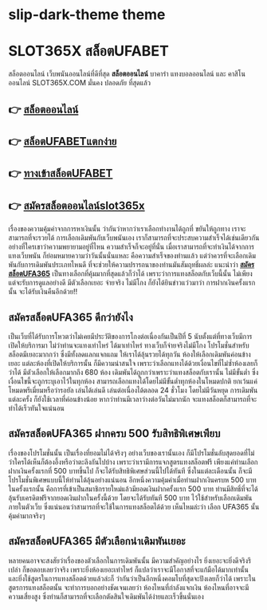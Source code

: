 # slip-dark-theme theme

<h1>SLOT365X สล็อตUFABET</h1>
สล็อตออนไลน์ เว็บพนันออนไลน์ที่ดีที่สุด <b>สล็อตออนไลน์</b> บาคาร่า แทงบอลออนไลน์ และ คาสิโนออนไลน์ SLOT365X.COM มั่นคง ปลอดภัย ที่สุดแล้ว

<h2>
<a href="https://slot365x.com" aria-hidden="true"></a>👉 <a href="https://slot365x.com">สล็อตออนไลน์</a>
</h2>
<h2>
<a href="https://slot365x.com" aria-hidden="true"></a>👉 <a href="https://slot365x.com">สล็อตUFABETแตกง่าย</a>
</h2>
<h2>
<a href="https://slot365x.com" aria-hidden="true"></a>👉 <a href="https://slot365x.com">ทางเข้าสล็อตUFABET</a>
</h2>
<h2>
<a href="https://slot365x.com" aria-hidden="true"></a>👉 <a href="https://slot365x.com">สมัครสล็อตออนไลน์slot365x</a>
</h2>

เรื่องของความคุ้มค่าจากการหาเงินนั้น ว่ากันว่าหากว่าเราเลือกทำงานได้ถูกที่ ขยันให้ถูกทาง เราจะสามารถที่จะรวยได้ การเลือกเดิมพันกับเว็บพนันเอง เราก็สามารถที่จะประสบความสำเร็จได้เช่นเดียวกัน อย่างที่ใครเขาว่าความพยายามอยู่ที่ไหน ความสำเร็จก็จะอยู่ที่นั่น เมื่อเราสามารถที่จะทำเงินได้จากการแทงเว็บพนัน ก็ย่อมหมายความว่าวันนั้นนั่นแหละ คือความสำเร็จของท่านแล้ว แต่ว่าควรที่จะเลือกเดิมพันกับการเดิมพันประเภทไหนดี ที่จะช่วยให้ความปรารถนาของท่านมันสัมฤทธิ์ผลล่ะ แนะนำว่า <b><a href="https://slot365x.com/%e0%b8%a7%e0%b8%b4%e0%b8%98%e0%b8%b5%e0%b8%aa%e0%b8%a1%e0%b8%b1%e0%b8%84%e0%b8%a3%e0%b8%aa%e0%b8%a1%e0%b8%b2%e0%b8%8a%e0%b8%b4%e0%b8%81/">สมัครสล็อตUFA365</a></b> เป็นทางเลือกที่คุ้มมากที่สุดแล้วก็ว่าได้ เพราะว่าการแทงสล็อตกับเว็บนี้นั้น ไม่เพียงแต่จะรับการดูแลอย่างดี มีตัวเลือกเยอะ จ่ายจริง ไม่มีโกง ก็ยังได้ยินข่าวแว่วมาว่า การฝากเงินครั้งแรกนั้น จะได้รับเงินคืนอีกด้วย!!

<h2>สมัครสล็อตUFA365 ดีกว่ายังไง</h2>
เป็นเว็บที่ได้รับการโหวตว่าไม่เคยมีประวัติของการโกงต่อเนื่องกันเป็นปีที่ 5 นับตั้งแต่ที่ทางเว็บมีการเปิดให้บริการมา ไม่ว่าท่านจะแทงเท่าไหร่ ได้มาเท่าไหร่ ทางเว็บก็จ่ายจริงไม่มีโกง โปรโมชั่นสำหรับสล็อตมีเยอะมากกว่า ซึ่งมีทั้งลดแลกแจกแถม ให้เราได้ลุ้นรวยได้ทุกวัน ห้องให้เลือกเดิมพันค่อนข้างเยอะ แต่ละห้องที่เปิดให้บริการนั้น ก็มีความน่าสนใจ เพราะว่าเลือกแทงได้ด้วยเงื่อนไขที่ไม่ซ้ำห้องเลยก็ว่าได้ มีตัวเลือกให้เลือกมากถึง 680 ห้อง เดิมพันได้ถูกกว่าเพราะว่าแทงสล็อตกับเรานั้น ไม่มีขั้นต่ำ ซึ่งเงื่อนไขนี้จะถูกระบุเอาไว้ในทุกห้อง สามารถเลือกแทงได้โดยไม่มีขั้นต่ำทุกห้องในโหมดปกติ ยกเว้นแค่โหมดพรีเมี่ยมหรือว่ารอยัล เล่นได้เล่นดี เล่นต่อเนื่องได้ตลอด 24 ชั่วโมง โดยไม่มีวันหยุด การเดิมพันแต่ละครั้ง ก็ยังใช้เวลาที่ค่อนข้างน้อย หากว่าท่านมีเวลาว่างต่อวันไม่มากนัก จะแทงสล็อตก็สามารถที่จะทำได้เร็วทันใจแน่นอน

<h2>สมัครสล็อตUFA365 ฝากครบ 500 รับสิทธิพิเศษเพียบ</h2>
เรื่องของโปรโมชั่นนั้น เป็นเรื่องที่ยอมไม่ได้จริงๆ อย่างเว็บของเรานั้นเอง ก็มีโปรโมชั่นลับสุดยอดที่ไม่ว่าใครได้เห็นก็ต้องอึ้งหรือว่าตะลึงกันไปบ้าง เพราะว่าเรามีการแจกสูตรแทงสล็อตฟรี เพียงแค่ท่านเลือกฝากเงินครั้งแรกที่ 500 บาทขึ้นไป ก็จะได้รับสิทธิพิเศษส่วนนี้ไปได้ทันที ซึ่งในแต่ละเดือนนั้น ก็จะมีโปรโมชั่นพิเศษแบบนี้ให้ท่านได้ลุ้นอย่างแน่นอน อีกหนึ่งความคุ้มค่าเมื่อท่านฝากเงินครบห 500 บาทในครั้งแรกนั้น คือการที่เข้าเป็นสมาชิกรายใหม่แล้วมียอดเงินฝากครั้งแรก 500 บาท ท่านมีสิทธิ์ที่จะได้ลุ้นรับเครดิตฟรีจากยอดเงินฝากในครั้งนี้ด้วย โดยจะได้รับทันที 500 บาท ไว้ใช้สำหรับเลือกเดิมพันภายในตัวเว็บ ซึ่งแน่นอนว่าสามารถที่จะใช้ในการแทงสล็อตได้ด้วย เห็นไหมล่ะว่า เลือก UFA365 นั้น คุ้มค่ามากจริงๆ

<h2>สมัครสล็อตUFA365 มีตัวเลือกน่าเดิมพันเยอะ</h2>
หลายคนอาจจะสงสัยว่าเรื่องของตัวเลือกในการเดิมพันนั้น มีความสำคัญอย่างไร ยิ่งเยอะจะยิ่งดีจริงรึเปล่า ก็ขอตอบเลยว่าจริง เพราะยิ่งห้องเยอะเท่าไหร่ ก็แปลว่าเราจะมีโอกาสที่จะแก้มือได้มากเท่านั้น และยิ่งใช้สูตรในการแทงสล็อตด้วยแล้วล่ะก็ ว่ากันว่าเป็นอีกหนึ่งคอมโบที่สุดจะปังเลยก็ว่าได้ เพราะในสูตรการแทงสล็อตนั้น จะทำการบอกอย่างชัดเจนเลยว่า ห้องไหนที่กำลังแจกเงิน ห้องไหนที่อาจจะมีความเสี่ยงสูง ซึ่งท่านก็สามารถที่จะเลือกตัดสินใจเดิมพันได้ง่ายและเร็วขึ้นนั่นเอง
